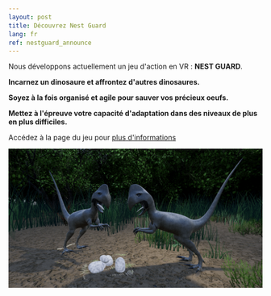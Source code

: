 ```yaml
---
layout: post
title: Découvrez Nest Guard
lang: fr
ref: nestguard_announce
---
```


Nous développons actuellement un jeu d'action en VR : **NEST GUARD**.

**Incarnez un dinosaure et affrontez d'autres dinosaures.**

**Soyez à la fois organisé et agile pour sauver vos précieux oeufs.**

**Mettez à l'épreuve votre capacité d'adaptation dans des niveaux de plus en plus difficiles.**

Accédez à la page du jeu pour [plus d'informations](/games/nest-guard-fr/)

![nestguard](/img/nestguard/screen1.png "Capture d'écran de Nest Guard")
